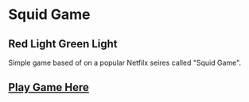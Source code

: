 # Squid Game
## Red Light Green Light

Simple game based of on a popular Netfilx seires called "Squid Game".

## [Play Game Here](https://hrshita-kshyp.github.io/Squid-Game/)
